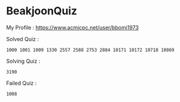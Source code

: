 # BeakjoonQuiz

My Profile : https://www.acmicpc.net/user/bbomi1973

Solved Quiz : 
```
1000 1001 1009 1330 2557 2588 2753 2884 10171 10172 10718 10869 
```
Solving Quiz :
```
3190
```
Failed Quiz :
```
1008
```